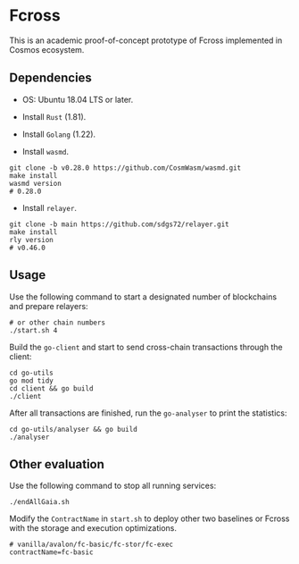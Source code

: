 # Fcross

This is an academic proof-of-concept prototype of Fcross implemented in Cosmos ecosystem. 

## Dependencies

+ OS: Ubuntu 18.04 LTS or later.
+ Install `Rust` (1.81).
+ Install `Golang` (1.22).

+ Install `wasmd`.

```shell
git clone -b v0.28.0 https://github.com/CosmWasm/wasmd.git
make install
wasmd version
# 0.28.0
```

+ Install `relayer`.

```shell
git clone -b main https://github.com/sdgs72/relayer.git
make install
rly version
# v0.46.0
```

## Usage

Use the following command to start a designated number of blockchains and prepare relayers:

```shell
# or other chain numbers
./start.sh 4
```

Build the `go-client` and start to send cross-chain transactions through the client:

```shell
cd go-utils
go mod tidy
cd client && go build
./client
```

 After all transactions are finished, run the `go-analyser` to print the statistics:

```shell
cd go-utils/analyser && go build
./analyser
```

## Other evaluation

Use the following command to stop all running services:

```shell
./endAllGaia.sh
```

 Modify the `ContractName` in `start.sh` to deploy other two baselines or Fcross with the storage and execution optimizations.

```shell
# vanilla/avalon/fc-basic/fc-stor/fc-exec
contractName=fc-basic
```

